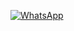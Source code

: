 [![WhatsApp](https://img.shields.io/badge/WhatsApp-Chat-green?style=for-the-badge&logo=whatsapp)](https://wa.me/)
